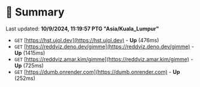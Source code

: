 # 📖 Summary
Last updated: **10/9/2024, 11:19:57 PTG "Asia/Kuala_Lumpur"**

- `GET` [https://hst.ujol.dev](https://hst.ujol.dev) - **Up** (476ms)
- `GET` [https://reddviz.deno.dev/gimme](https://reddviz.deno.dev/gimme) - **Up** (1415ms)
- `GET` [https://reddviz.amar.kim/gimme](https://reddviz.amar.kim/gimme) - **Up** (725ms)
- `GET` [https://dumb.onrender.com](https://dumb.onrender.com) - **Up** (252ms)
